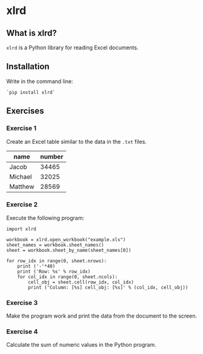 
# xlrd

## What is xlrd?

`xlrd` is a Python library for reading Excel documents.

## Installation

Write in the command line:

    `pip install xlrd`

## Exercises

### Exercise 1

Create an Excel table similar to the data in the `.txt` files.

| name | number |
|------|--------|
| Jacob | 34465 |
| Michael | 32025 |
| Matthew | 28569 |

### Exercise 2

Execute the following program:

    import xlrd

    workbook = xlrd.open_workbook("example.xls")
    sheet_names = workbook.sheet_names()
    sheet = workbook.sheet_by_name(sheet_names[0])

    for row_idx in range(0, sheet.nrows):
        print ('-'*40)
        print ('Row: %s' % row_idx)
        for col_idx in range(0, sheet.ncols):
            cell_obj = sheet.cell(row_idx, col_idx)
            print ('Column: [%s] cell_obj: [%s]' % (col_idx, cell_obj))

### Exercise 3

Make the program work and print the data from the document to the screen.

### Exercise 4

Calculate the sum of numeric values in the Python program.
